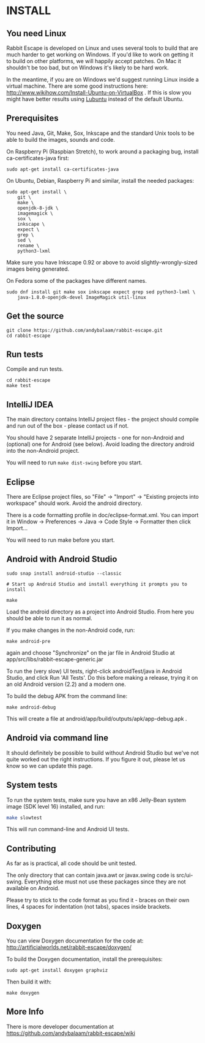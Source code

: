 INSTALL
=======

You need Linux
--------------

Rabbit Escape is developed on Linux and uses several tools to
build that are much harder to get working on Windows.  If you'd
like to work on getting it to build on other platforms, we will
happily accept patches.  On Mac it shouldn't be too bad, but on
Windows it's likely to be hard work.

In the meantime, if you are on Windows we'd suggest running
Linux inside a virtual machine.  There are some good
instructions here:
http://www.wikihow.com/Install-Ubuntu-on-VirtualBox .  If this is
slow you might have better results using
[Lubuntu](http://lubuntu.net/) instead of the default Ubuntu.

Prerequisites
-------------
You need Java, Git, Make, Sox, Inkscape and the standard Unix tools to be able
to build the images, sounds and code.

On Raspberry Pi (Raspbian Stretch), to work around a packaging bug, install ca-certificates-java first:

    sudo apt-get install ca-certificates-java

On Ubuntu, Debian, Raspberry Pi and similar, install the needed packages:

    sudo apt-get install \
        git \
        make \
        openjdk-8-jdk \
        imagemagick \
        sox \
        inkscape \
        expect \
        grep \
        sed \
        rename \
        python3-lxml

Make sure you have Inkscape 0.92 or above to avoid slightly-wrongly-sized
images being generated.

On Fedora some of the packages have different names.

    sudo dnf install git make sox inkscape expect grep sed python3-lxml \
        java-1.8.0-openjdk-devel ImageMagick util-linux

Get the source
--------------

    git clone https://github.com/andybalaam/rabbit-escape.git
    cd rabbit-escape

Run tests
---------

Compile and run tests.

    cd rabbit-escape
    make test

IntelliJ IDEA
-------------

The main directory contains IntelliJ project files - the project should
compile and run out of the box - please contact us if not.

You should have 2 separate IntelliJ projects - one for non-Android and
(optional) one for Android (see below).  Avoid loading the directory
android into the non-Android project.

You will need to run `make dist-swing` before you start.

Eclipse
-------

There are Eclipse project files, so "File" -> "Import" ->
"Existing projects into workspace" should work.  Avoid the
android directory.

There is a code formatting profile in doc/eclipse-format.xml.  You can
import it in Window -> Preferences -> Java -> Code Style -> Formatter
then click Import...

You will need to run make before you start.

Android with Android Studio
---------------------------

    sudo snap install android-studio --classic

    # Start up Android Studio and install everything it prompts you to install

    make

Load the android directory as a project into Android
Studio.  From here you should be able to run it as normal.

If you make changes in the non-Android code, run:

    make android-pre

again and choose "Synchronize" on the jar file in Android Studio at
app/src/libs/rabbit-escape-generic.jar

To run the (very slow) UI tests, right-click androidTest/java in
Android Studio, and click Run 'All Tests'.  Do this before making
a release, trying it on an old Android version (2.2) and a modern
one.

To build the debug APK from the command line:

    make android-debug

This will create a file at
android/app/build/outputs/apk/app-debug.apk .

Android via command line
------------------------

It should definitely be possible to build without Android Studio but
we've not quite worked out the right instructions.  If you figure it
out, please let us know so we can update this page.

System tests
------------

To run the system tests, make sure you have an x86 Jelly-Bean system image (SDK
level 16) installed, and run:

```bash
make slowtest
```

This will run command-line and Android UI tests.

Contributing
------------

As far as is practical, all code should be unit tested.

The only directory that can contain java.awt or javax.swing code is
src/ui-swing.  Everything else must not use these packages
since they are not available on Android.

Please try to stick to the code format as you find it - braces on
their own lines, 4 spaces for indentation (not tabs), spaces inside
brackets.

Doxygen
-------

You can view Doxygen documentation for the code at:
http://artificialworlds.net/rabbit-escape/doxygen/

To build the Doxygen documentation, install the prerequisites:

    sudo apt-get install doxygen graphviz

Then build it with:

    make doxygen

More Info
---------

There is more developer documentation at https://github.com/andybalaam/rabbit-escape/wiki
